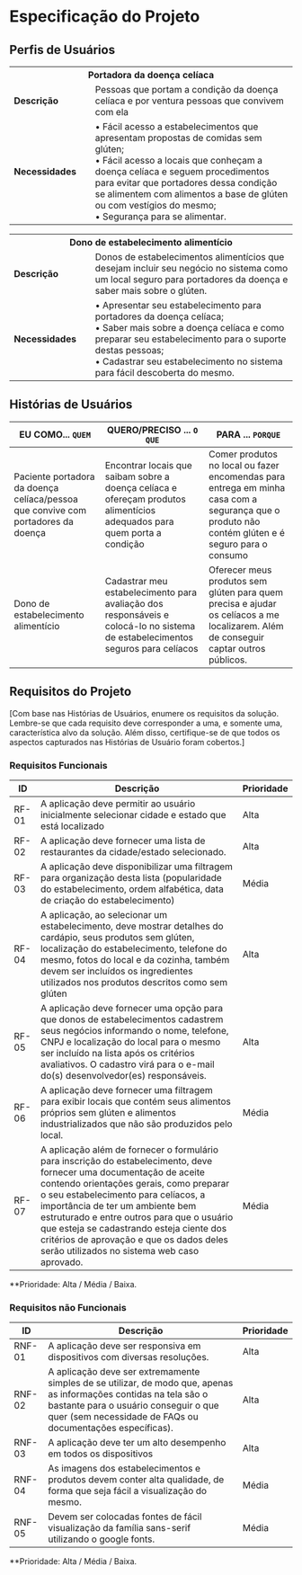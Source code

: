 # Especificação do Projeto

## Perfis de Usuários


<table>
<tbody>
<tr align=center>
<th colspan="2">Portadora da doença celíaca</th>
</tr>
<tr>
<td width="150px"><b>Descrição</b></td>
<td width="600px">Pessoas que portam a condição da doença celíaca e por ventura pessoas que convivem com ela</td>
</tr>
<tr>
<td><b>Necessidades</b></td>
<td>
• Fácil acesso a estabelecimentos que apresentam propostas de comidas sem glúten;<br>
• Fácil acesso a locais que conheçam a doença celíaca e seguem procedimentos para evitar que portadores dessa condição se alimentem com alimentos a base de glúten ou com vestígios do mesmo;<br>
• Segurança para se alimentar.
</td>
</tr>
</tbody>
</table>

<table>
<tbody>
<tr align=center>
<th colspan="2">Dono de estabelecimento alimentício</th>
</tr>
<tr>
<td width="150px"><b>Descrição</b></td>
<td width="600px">Donos de estabelecimentos alimentícios que desejam incluir seu negócio no sistema como um local seguro para portadores da doença e saber mais sobre o glúten.</td>
</tr>
<tr>
<td><b>Necessidades</b></td>
<td>
• Apresentar seu estabelecimento para portadores da doença celíaca; <br>
• Saber mais sobre a doença celíaca e como preparar seu estabelecimento para o suporte destas pessoas; <br>
• Cadastrar seu estabelecimento no sistema para fácil descoberta do mesmo.
</td>
</tr>
</tbody>
</table>


## Histórias de Usuários


|EU COMO... `QUEM`   | QUERO/PRECISO ... `O QUE` |PARA ... `PORQUE`                 |
|--------------------|---------------------------|----------------------------------|
| Paciente portadora da doença celíaca/pessoa que convive com portadores da doença                | Encontrar locais que saibam sobre a doença celíaca e ofereçam produtos alimentícios adequados para quem porta a condição                       | Comer produtos no local ou fazer encomendas para entrega em minha casa com a segurança que o produto não contém glúten e é seguro para o consumo                              |
| Dono de estabelecimento alimentício                | Cadastrar meu estabelecimento para avaliação dos responsáveis e colocá-lo no sistema de estabelecimentos seguros para celíacos                       | Oferecer meus produtos sem glúten para quem precisa e ajudar os celíacos a me localizarem. Além de conseguir captar outros públicos.                              |

## Requisitos do Projeto


[Com base nas Histórias de Usuários, enumere os requisitos da solução. Lembre-se que cada requisito deve corresponder a uma, e somente uma, característica alvo da solução. Além disso, certifique-se de que todos os aspectos capturados nas Histórias de Usuário foram cobertos.]

### Requisitos Funcionais


|ID    | Descrição                | Prioridade |
|-------|---------------------------------|----|
| RF-01 |  A aplicação deve permitir ao usuário inicialmente selecionar cidade e estado que está localizado                    | Alta   | 
|  RF-02  |  A aplicação deve fornecer uma lista de restaurantes da cidade/estado selecionado.                    | Alta   |
|  RF-03  |  A aplicação deve disponibilizar uma filtragem para organização desta lista (popularidade do estabelecimento, ordem alfabética, data de criação do estabelecimento)                    | Média   |
|  RF-04  |  A aplicação, ao selecionar um estabelecimento, deve mostrar detalhes do cardápio, seus produtos sem glúten, localização do estabelecimento, telefone do mesmo, fotos do local e da cozinha, também devem ser incluídos os ingredientes utilizados nos produtos descritos como sem glúten                    | Alta   |
|  RF-05  |  A aplicação deve fornecer uma opção para que donos de estabelecimentos cadastrem seus negócios informando o nome, telefone, CNPJ e localização do local para o mesmo ser incluído na lista após os critérios avaliativos. O cadastro virá para o e-mail do(s) desenvolvedor(es) responsáveis.                    | Alta   |
|  RF-06  |  A aplicação deve fornecer uma filtragem para exibir locais que contém seus alimentos próprios sem glúten e alimentos industrializados que não são produzidos pelo local.                    | Média   |
|  RF-07  |  A aplicação além de fornecer o formulário para inscrição do estabelecimento, deve fornecer uma documentação de aceite contendo orientações gerais, como preparar o seu estabelecimento para celíacos, a importância de ter um ambiente bem estruturado e entre outros para que o usuário que esteja se cadastrando esteja ciente dos critérios de aprovação e que os dados deles serão utilizados no sistema web caso aprovado. | Média   |

**Prioridade: Alta / Média / Baixa. 

### Requisitos não Funcionais


|ID      | Descrição               |Prioridade |
|--------|-------------------------|----|
| RNF-01 |  A aplicação deve ser responsiva em dispositivos com diversas resoluções.                    | Alta   | 
| RNF-02 |  A aplicação deve ser extremamente simples de se utilizar, de modo que, apenas as informações contidas na tela são o bastante para o usuário conseguir o que quer (sem necessidade de FAQs ou documentações específicas).                    | Alta   | 
| RNF-03 |  A aplicação deve ter um alto desempenho em todos os dispositivos                   | Alta   | 
| RNF-04 |  As imagens dos estabelecimentos e produtos devem conter alta qualidade, de forma que seja fácil a visualização do mesmo.| Média   | 
| RNF-05 |  Devem ser colocadas fontes de fácil visualização da família sans-serif utilizando o google fonts. | Média   | 

**Prioridade: Alta / Média / Baixa. 

